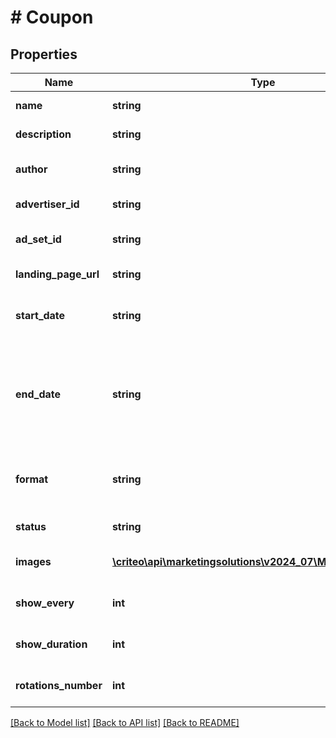 # # Coupon

## Properties

Name | Type | Description | Notes
------------ | ------------- | ------------- | -------------
**name** | **string** | The name of the Coupon | [optional]
**description** | **string** | The description of the Coupon | [optional]
**author** | **string** | The login of the person who created this Coupon | [optional]
**advertiser_id** | **string** | Advertiser linked to the Coupon | [optional]
**ad_set_id** | **string** | The id of the Ad Set on which the Coupon is applied to | [optional]
**landing_page_url** | **string** | Web redirection of the landing page url | [optional]
**start_date** | **string** | The date when the Coupon will be launched  String must be in ISO8601 format | [optional]
**end_date** | **string** | The date when when we will stop to show this Coupon. If the end date is not specified (i.e. null) then the Coupon will go on forever  String must be in ISO8601 format | [optional]
**format** | **string** | Format of the Coupon, it can have two values: \&quot;FullFrame\&quot; or \&quot;LogoZone\&quot; | [optional]
**status** | **string** | The status of the Coupon | [optional]
**images** | [**\criteo\api\marketingsolutions\v2024_07\Model\ImageSlide[]**](ImageSlide.md) | List of slides containing the image URLs | [optional]
**show_every** | **int** | Show the Coupon every N seconds (between 1 and 10) | [optional]
**show_duration** | **int** | Show Coupon for a duration of N seconds (between 1 and 5) | [optional]
**rotations_number** | **int** | Number of rotations for the Coupons (from 1 to 10 times) | [optional]

[[Back to Model list]](../../README.md#models) [[Back to API list]](../../README.md#endpoints) [[Back to README]](../../README.md)
